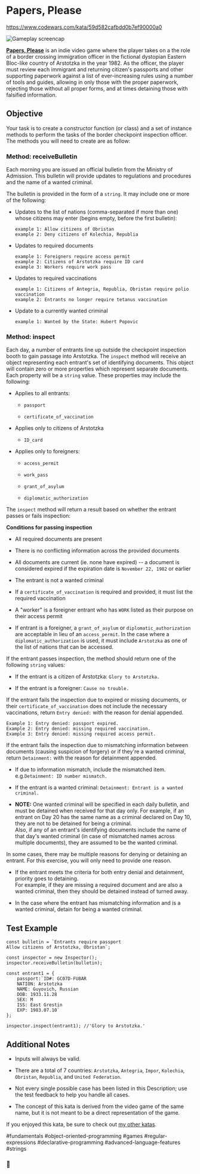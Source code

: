 # Papers, Please

https://www.codewars.com/kata/59d582cafbdd0b7ef90000a0

![Gameplay screencap](https://i.imgur.com/mYgmiOz.jpg)

[__Papers, Please__](https://en.wikipedia.org/wiki/Papers%2C_Please) is an indie video game where the player takes on a the role of a border crossing immigration officer in the fictional dystopian Eastern Bloc-like country of Arstotzka in the year 1982. As the officer, the player must review each immigrant and returning citizen's passports and other supporting paperwork against a list of ever-increasing rules using a number of tools and guides, allowing in only those with the proper paperwork, rejecting those without all proper forms, and at times detaining those with falsified information.

## Objective

Your task is to create a constructor function (or class) and a set of instance methods to perform the tasks of the border checkpoint inspection officer. The methods you will need to create are as follow:

### Method: receiveBulletin

Each morning you are issued an official bulletin from the Ministry of Admission. This bulletin will provide updates to regulations and procedures and the name of a wanted criminal.

The bulletin is provided in the form of a `string`. It may include one or more of the following:

- Updates to the list of nations (comma-separated if more than one) whose citizens may enter (begins empty, before the first bulletin):
  ```
  example 1: Allow citizens of Obristan
  example 2: Deny citizens of Kolechia, Republia
  ```

- Updates to required documents

  ```
  example 1: Foreigners require access permit
  example 2: Citizens of Arstotzka require ID card
  example 3: Workers require work pass
  ```

- Updates to required vaccinations

  ```
  example 1: Citizens of Antegria, Republia, Obristan require polio vaccination
  example 2: Entrants no longer require tetanus vaccination
  ```

- Update to a currently wanted criminal

  ```
  example 1: Wanted by the State: Hubert Popovic
  ```

### Method: inspect

Each day, a number of entrants line up outside the checkpoint inspection booth to gain passage into Arstotzka. The `inspect` method will receive an object representing each entrant's set of identifying documents. This object will contain zero or more properties which represent separate documents. Each property will be a `string` value. These properties may include the following:

- Applies to all entrants:

  - `passport`

  - `certificate_of_vaccination`

- Applies only to citizens of Arstotzka

  - `ID_card`

- Applies only to foreigners:

  - `access_permit`

  - `work_pass`

  - `grant_of_asylum`

  - `diplomatic_authorization`

The `inspect` method will return a result based on whether the entrant passes or fails inspection:

__Conditions for passing inspection__

- All required documents are present

- There is no conflicting information across the provided documents

- All documents are current (ie. none have expired) -- a document is considered expired if the expiration date is `November 22, 1982` or earlier

- The entrant is not a wanted criminal

- If a `certificate_of_vaccination` is required and provided, it must list the required vaccination

- A "worker" is a foreigner entrant who has `WORK` listed as their purpose on their access permit

- If entrant is a foreigner, a `grant_of_asylum` or `diplomatic_authorization` are acceptable in lieu of an `access_permit`. In the case where a `diplomatic_authorization` is used, it must include `Arstotzka` as one of the list of nations that can be accessed.

If the entrant passes inspection, the method should return one of the following `string` values:

- If the entrant is a citizen of Arstotzka: `Glory to Arstotzka.`

- If the entrant is a foreigner: `Cause no trouble.`

If the entrant fails the inspection due to expired or missing documents, or their `certificate_of_vaccination` does not include the necessary vaccinations, return `Entry denied:` with the reason for denial appended.

```
Example 1: Entry denied: passport expired.
Example 2: Entry denied: missing required vaccination.
Example 3: Entry denied: missing required access permit.
```

If the entrant fails the inspection due to mismatching information between documents (causing suspicion of forgery) or if they're a wanted criminal, return `Detainment:` with the reason for detainment appended.

- If due to information mismatch, include the mismatched item. e.g.`Detainment: ID number mismatch.`

- If the entrant is a wanted criminal: `Detainment: Entrant is a wanted criminal.`

- __NOTE:__ One wanted criminal will be specified in each daily bulletin, and must be detained when received for that day only. For example, if an entrant on Day 20 has the same name as a criminal declared on Day 10, they are not to be detained for being a criminal.  
Also, if any of an entrant's identifying documents include the name of that day's wanted criminal (in case of mismatched names across multiple documents), they are assumed to be the wanted criminal.

In some cases, there may be multiple reasons for denying or detaining an entrant. For this exercise, you will only need to provide one reason.

- If the entrant meets the criteria for both entry denial and detainment, priority goes to detaining.  
For example, if they are missing a required document and are also a wanted criminal, then they should be detained instead of turned away.

- In the case where the entrant has mismatching information and is a wanted criminal, detain for being a wanted criminal.

## Test Example

```
const bulletin = `Entrants require passport
Allow citizens of Arstotzka, Obristan`;

const inspector = new Inspector();
inspector.receiveBulletin(bulletin);

const entrant1 = {
    passport:`ID#: GC07D-FU8AR
    NATION: Arstotzka
    NAME: Guyovich, Russian
    DOB: 1933.11.28
    SEX: M
    ISS: East Grestin
    EXP: 1983.07.10`
};

inspector.inspect(entrant1); //'Glory to Arstotzka.'
```

## Additional Notes

- Inputs will always be valid.

- There are a total of 7 countries: `Arstotzka`, `Antegria`, `Impor`, `Kolechia`, `Obristan`, `Republia`, and `United Federation`.

- Not every single possible case has been listed in this Description; use the test feedback to help you handle all cases.

- The concept of this kata is derived from the video game of the same name, but it is not meant to be a direct representation of the game.

If you enjoyed this kata, be sure to check out [my other katas](https://www.codewars.com/users/docgunthrop/authored).

#fundamentals #object-oriented-programming #games #regular-expressions #declarative-programming #advanced-language-features #strings

### :slightly_smiling_face:
